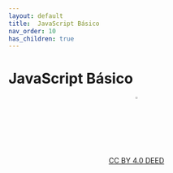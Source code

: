 ```yaml
---
layout: default
title:  JavaScript Básico 
nav_order: 10
has_children: true
---
```


# JavaScript Básico


<center>
    <a href="https://github.com/rodrigoprestesmachado" target="blanck">
        <img src="imgs/logo.png" alt="Rodrigo Prestes Machado" width="3%"
        height="3%" border=0 style="border:0; text-decoration:none;
        outline:none">
    </a>
    <br/>
    <a rel="license" href="http://creativecommons.org/licenses/by/4.0/">
        CC BY 4.0 DEED
    </a>
</center>
